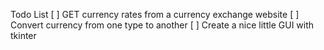 

Todo List
[ ] GET currency rates from a currency exchange website
[ ] Convert currency from one type to another
[ ] Create a nice little GUI with tkinter
